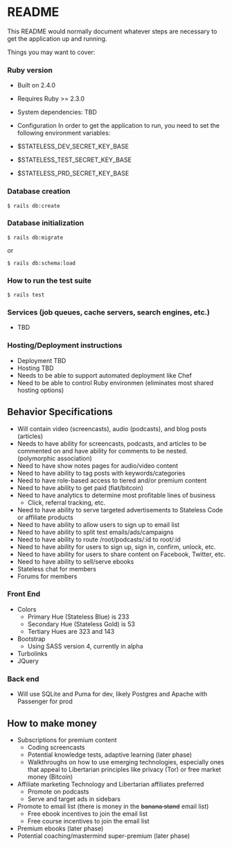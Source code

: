 # README

This README would normally document whatever steps are necessary to get the
application up and running.

Things you may want to cover:

### Ruby version 
  * Built on 2.4.0 
  * Requires Ruby >= 2.3.0

* System dependencies: TBD

* Configuration
  In order to get the application to run, you need to set the following environment variables:
* $STATELESS\_DEV\_SECRET\_KEY\_BASE
* $STATELESS\_TEST\_SECRET\_KEY\_BASE
* $STATELESS\_PRD\_SECRET\_KEY\_BASE

### Database creation
```
$ rails db:create
```

### Database initialization
```
$ rails db:migrate
```
 
or

```
$ rails db:schema:load
```


### How to run the test suite

```
$ rails test
```

### Services (job queues, cache servers, search engines, etc.)

* TBD

### Hosting/Deployment instructions

* Deployment TBD
* Hosting TBD
* Needs to be able to support automated deployment like Chef
* Need to be able to control Ruby environmen (eliminates most shared hosting options)

## Behavior Specifications
  * Will contain video (screencasts), audio (podcasts), and blog posts (articles)
  * Needs to have ability for screencasts, podcasts, and articles to be commented on and have ability for comments to be nested. (polymorphic association)
  * Need to have show notes pages for audio/video content
  * Need to have ability to tag posts with keywords/categories
  * Need to have role-based access to tiered and/or premium content
  * Need to have ability to get paid (fiat/bitcoin)  
  * Need to have analytics to determine most profitable lines of business
    * Click, referral tracking, etc.
  * Need to have ability to serve targeted advertisements to Stateless Code or affiliate products
  * Need to have ability to allow users to sign up to email list
  * Need to have ability to split test emails/ads/campaigns
  * Need to have ability to route /root/podcasts/:id to root/:id
  * Need to have ability for users to sign up, sign in, confirm, unlock, etc.
  * Need to have ability for users to share content on Facebook, Twitter, etc.
  * Need to have ability to sell/serve ebooks
  * Stateless chat for members
  * Forums for members


### Front End
  * Colors
    * Primary Hue (Stateless Blue) is 233
    * Secondary Hue (Stateless Gold) is 53
    * Tertiary Hues are 323 and 143
  * Bootstrap
    * Using SASS version 4, currently in alpha
  * Turbolinks
  * JQuery

### Back end
  * Will use SQLite and Puma for dev, likely Postgres and Apache with Passenger for prod

## How to make money
* Subscriptions for premium content
  * Coding screencasts
  * Potential knowledge tests, adaptive learning (later phase)
  * Walkthroughs on how to use emerging technologies, especially ones that appeal to Libertarian principles like privacy (Tor) or free market money (Bitcoin)
* Affiliate marketing Technology and Libertarian affiliates preferred
  * Promote on podcasts
  * Serve and target ads in sidebars
* Promote to email list (there is money in the ~~banana stand~~ email list)
  * Free ebook incentives to join the email list
  * Free course incentives to join the email list
* Premium ebooks (later phase)
* Potential coaching/mastermind super-premium (later phase)
